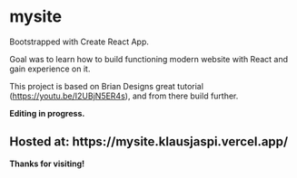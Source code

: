 # mysite

Bootstrapped with Create React App.

Goal was to learn how to build functioning modern website with React and gain experience on it. 

This project is based on Brian Designs great tutorial (https://youtu.be/I2UBjN5ER4s), and from there build further.

<b>Editing in progress.</b>


<h2>Hosted at: https://mysite.klausjaspi.vercel.app/</h2>

<b>Thanks for visiting!</b>
